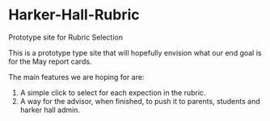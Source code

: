 # Harker-Hall-Rubric
Prototype site for Rubric Selection

This is a prototype type site that will hopefully envision what our end goal is for the May report cards.

The main features we are hoping for are:
1. A simple click to select for each expection in the rubric.
2. A way for the advisor, when finished, to push it to parents, students and harker hall admin.
